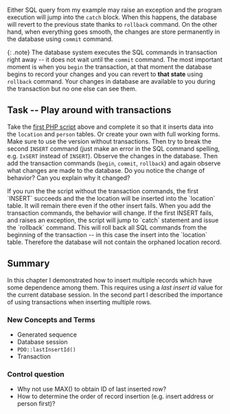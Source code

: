 Either SQL query from my example may raise an exception and the program execution will jump into the `catch` block. When this
happens, the database will revert to the previous state thanks to `rollback` command. On the other hand, when everything goes
smooth, the changes are store permanently in the database using `commit` command.

{: .note}
The database system executes the SQL commands in transaction right away -- it does not wait until the `commit` command.
The most important moment is when you `begin` the transaction, at that moment the database begins to record
your changes and you can revert to **that state** using `rollback` command. Your changes in database are available to you
during the transaction but no one else can see them.

## Task -- Play around with transactions
Take the [first PHP script](#php-code) above and complete it so that it inserts data into the `location` and `person` tables. Or create your own with full working forms. Make sure to use the version without transactions. Then try to break
the second `INSERT` command (just make an error in the SQL command spelling, e.g. `IxSERT` instead of
`INSERT`). Observe the changes in the database. Then add the transaction commands (`begin`, `commit`, `rollback`)
and again observe what changes are made to the database. Do you notice the change of behavior?
Can you explain why it changed?

<div class="solution">
    <p markdown="1">
        If you run the the script without the transaction commands, the first `INSERT` succeeds and the the location
        will be inserted into the `location` table. It will remain there even if the other insert fails.
        When you add the transaction commands, the behavior will change. If the first INSERT fails, and
        raises an exception, the script will jump to `catch` statement and issue the `rollback` command.
        This will roll back all SQL commands from the beginning of the transaction -- in this case the
        insert into the `location` table. Therefore the database will not contain the orphaned location record.
    </p>
</div>

## Summary
In this chapter I demonstrated how to insert multiple records which have some dependence among them. This requires
using a *last insert id* value for the current database session. In the second part
I described the importance of using transactions when inserting multiple rows.

### New Concepts and Terms
- Generated sequence
- Database session
- `PDO::lastInsertId()`
- Transaction

### Control question
- Why not use MAX() to obtain ID of last inserted row?
- How to determine the order of record insertion (e.g. insert address or person first)?